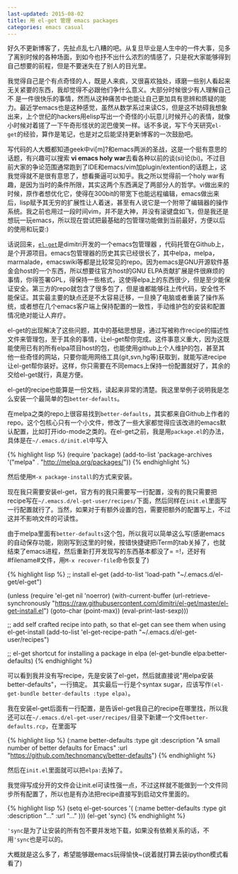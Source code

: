 ```yaml
---
last-updated: 2015-08-02
title: 用 el-get 管理 emacs packages
categories: emacs casual
---
```

好久不更新博客了，先扯点乱七八糟的吧。从复旦毕业是人生中的一件大事，见多了离别时候的各种场面，到如今也抒不出什么浓烈的情感了，只是祝大家能够得到自己想要的前程，但是不要迷失在了别人的目光里。

我觉得自己是个有点奇怪的人，既是人来疯，又很喜欢独处，琢磨一些别人看起来无关紧要的东西，我却觉得不必跟他们争什么意义。大部分时候很少有人理解自己不 是一件很快乐的事情，然而从这种痛苦中也能让自己更加具有思辨和质疑的能力。最近学emacs也是这种感觉，虽然从数学系过来读CS，但是这不妨碍我想象出来，上个世纪的hackers用elisp写出一个奇怪的小玩意儿时候开心的表情，就像小时候对着搓了一下午奇形怪状的泥巴傻笑一样。话不多说，写下今天研究`el-get`的经验，算作是笔记，也是对之后能坚持更新博客的一次鼓励吧。

写代码的人大概都知道geek中vi[m]?和emacs两派的圣战，这是一个挺有意思的话题，有兴趣可以搜索
**vi emacs holy war**去看各种以前的谈(si)论(bi)。不过目前大家的争论范围通常跑到了IDE和emacs/vim加plugin/extention的话题上，这我觉得就不是很有意思了，想看撕逼可以知乎。我之所以觉得前一个holy war有趣，是因为当时的条件所限，其实这两个东西满足了两部分人的哲学。vi做出来的时候，原作者想优化它，使得在300bit的带宽下也能远程编辑，emacs做出来后，lisp赋予其无穷的扩展性让人着迷，甚至有人说它是一个附带了编辑器的操作系统。我之前也用过一段时间vim，并不是大神，并没有滚键盘如飞，但是我还是想玩一玩emacs，所以现在尝试把最基础的包管理功能做到当前最好，方便以后的使用和玩耍:)

话说回来，[`el-get`][el-get]是dimitri开发的一个emacs包管理器 ，代码托管在Github上，是个开源项目。emacs包管理器的历史其实已经很长了，其中elpa，melpa，marmalade，emacswiki等都是比较常见的repo。因为emacs是GNU开源软件基金会host的一个东西，所以想要往官方host的GNU ELPA贡献扩展是件很麻烦的事情，你得签署GPL，得保持一些格式，这使得elpa上的东西很少，但是至少能保证安全。第三方的repo就包含了很多包了，但是谁都能够往上传代码，安全性不能保证。其实最主要的缺点还是不太容易迁移，一旦换了电脑或者重装了操作系统，或者想在几个emacs客户端上保持配置的一致性，手动维护包的安装和配置情况绝对能让人弃疗。

el-get的出现解决了这些问题，其中的基础思想是，通过写被称作recipe的描述性文件来管理包，至于其余的事情，让el-get帮你完成。这件事意义重大，因为这既能使用已有的所有elpa项目host的包，也能使用github上个人维护的包，甚至其他一些奇怪的网站，只要你能用网络工具(git,svn,hg等)获取到，就能写进recipe让el-get帮你装好。这样，你只需要在不同emacs上保持一份配置就好了，其余的交给el-get就行，真是方便。

el-get的recipe也能算是一份文档，读起来非常的清楚。我这里举例子说明我是怎么安装一个最简单的包`better-defaults`。

在melpa之类的repo上很容易找到`better-defaults`，其实都来自Github上作者的repo。这个包核心只有一个小文件，修改了一些大家都觉得应该改进的emacs默认配置，比如打开ido-mode之类的。在el-get之前，我是用`package.el`的办法，具体是在`~/.emacs.d/init.el`中写入

{% highlight lisp %}
(require 'package)
(add-to-list 'package-archives
             '("melpa" . "http://melpa.org/packages/"))
{% endhighlight %}

然后使用`M-x package-install`的方式来安装。

现在我只需要安装el-get，官方有的我只需要写一行配置，没有的我只需要把recipe写在`~/.emacs.d/el-get-user/recipes/`下面，然后同样在`init.el`里面写一行配置就行了。当然，如果对于有额外设置的包，需要把额外的配置写上，不过这并不影响文件的可读性。

由于melpa里面有`better-defaults`这个包，所以我可以简单这么写(感谢emacs的自动保存功能，刚刚写到这里的时候，按错快捷键把iTerm的tab关掉了，也就结束了emacs进程，然后重新打开发现写的东西基本都没了= =!，还好有#filename#文件，用`M-x recover-file`命令恢复了)

{% highlight lisp %}
;; install el-get
(add-to-list 'load-path "~/.emacs.d/el-get/el-get")

(unless (require 'el-get nil 'noerror)
  (with-current-buffer
      (url-retrieve-synchronously
       "https://raw.githubusercontent.com/dimitri/el-get/master/el-get-install.el")
    (goto-char (point-max))
    (eval-print-last-sexp)))
    
;; add self crafted recipe into path, so that el-get can see them when using el-get-install
(add-to-list 'el-get-recipe-path "~/.emacs.d/el-get-user/recipes")

;; el-get shortcut for installing a package in elpa
(el-get-bundle elpa:better-defaults)
{% endhighlight %}

可以看到我并没有写recipe，先是安装了el-get，然后就直接说"用elpa安装better-defaults"，一行搞定。
其实最后一行是个syntax sugar，应该写作`(el-get-bundle better-defaults :type elpa)`。

我在安装el-get后面有一行配置，是告诉el-get我自己的recipe在哪里找，所以我还可以在`~/.emacs.d/el-get-user/recipes/`目录下新建一个文件`better-defaults.rcp`，在里面写

{% highlight lisp %}
(:name better-defaults
       :type git
       :description "A small number of better defaults for Emacs"
       :url "https://github.com/technomancy/better-defaults")
{% endhighlight %}

然后在`init.el`里面就可以把`elpa:`去掉了。

我觉得写成分开的文件会让init.el可读性强一点，不过这样就不能做到一个文件同步所有配置了，所以也是有办法把recipe直接写到启动文件里面的。

{% highlight lisp %}
(setq el-get-sources
      '(
        (:name better-defaults
               :type git
               :description "..."
               :url "..."
               )))
(el-get 'sync)
{% endhighlight %}

`'sync`是为了让安装的所有包不要并发地下载，如果没有依赖关系的话，不用`'sync`也是可以的。

大概就是这么多了，希望能够跟emacs玩得愉快~(说着就打算去装ipython模式看看了)

[el-get]: https://github.com/dimitri/el-get
